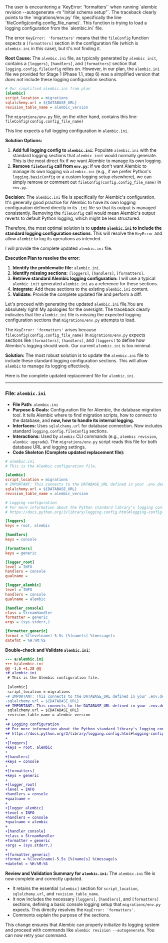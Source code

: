 <think>
The user is encountering a `KeyError: 'formatters'` when running `alembic revision --autogenerate -m "Initial schema setup"`. The traceback clearly points to the `migrations/env.py` file, specifically the line `fileConfig(config.config_file_name)`. This function is trying to load a logging configuration from the `alembic.ini` file.

The error `KeyError: 'formatters'` means that the `fileConfig` function expects a `[formatters]` section in the configuration file (which is `alembic.ini` in this case), but it's not finding it.

**Root Cause:**
The `alembic.ini` file, as typically generated by `alembic init`, contains a `[loggers]`, `[handlers]`, and `[formatters]` section that `logging.config.fileConfig` relies on. However, in our plan, the `alembic.ini` file we provided for Stage 1 (Phase 1.1, step 6) was a simplified version that *does not* include these logging configuration sections.

```ini
# Our simplified alembic.ini from plan
[alembic]
script_location = migrations
sqlalchemy.url = ${DATABASE_URL}
revision_table_name = alembic_version
```

The `migrations/env.py` file, on the other hand, contains this line:
`fileConfig(config.config_file_name)`

This line expects a full logging configuration in `alembic.ini`.

**Solution Options:**

1.  **Add full logging config to `alembic.ini`:** Populate `alembic.ini` with the standard logging sections that `alembic init` would normally generate. This is the most direct fix if we want Alembic to manage its own logging.
2.  **Remove `fileConfig` call from `env.py`:** If we don't want Alembic to manage its own logging via `alembic.ini` (e.g., if we prefer Python's `logging.basicConfig` or a custom logging setup elsewhere), we can simply remove or comment out `fileConfig(config.config_file_name)` in `env.py`.

**Decision:**
The `alembic.ini` file is specifically for Alembic's configuration. It's generally good practice for Alembic to have its own logging configuration defined directly in its `.ini` file so that its output is managed consistently. Removing the `fileConfig` call would mean Alembic's output reverts to default Python logging, which might be less structured.

Therefore, the most optimal solution is to **update `alembic.ini` to include the standard logging configuration sections**. This will resolve the `KeyError` and allow `alembic` to log its operations as intended.

I will provide the complete updated `alembic.ini` file.

**Execution Plan to resolve the error:**

1.  **Identify the problematic file:** `alembic.ini`.
2.  **Identify missing sections:** `[loggers]`, `[handlers]`, `[formatters]`.
3.  **Retrieve standard Alembic logging configuration:** I will use a typical `alembic init` generated `alembic.ini` as a reference for these sections.
4.  **Integrate:** Add these sections to the existing `alembic.ini` content.
5.  **Validate:** Provide the complete updated file and perform a diff.

Let's proceed with generating the updated `alembic.ini` file.You are absolutely right! My apologies for the oversight. The traceback clearly indicates that the `alembic.ini` file is missing the expected logging configuration sections that `migrations/env.py` attempts to load.

The `KeyError: 'formatters'` arises because `fileConfig(config.config_file_name)` in `migrations/env.py` expects sections like `[formatters]`, `[handlers]`, and `[loggers]` to define how Alembic's logging should work. Our current `alembic.ini` is too minimal.

**Solution:**
The most robust solution is to update the `alembic.ini` file to include these standard logging configuration sections. This will allow `alembic` to manage its logging effectively.

Here is the complete updated replacement file for `alembic.ini`.

---

### **File: `alembic.ini`**

*   **File Path:** `alembic.ini`
*   **Purpose & Goals:** Configuration file for Alembic, the database migration tool. It tells Alembic where to find migration scripts, how to connect to the database, and **now, how to handle its internal logging.**
*   **Interfaces:** Uses `sqlalchemy.url` for database connection. Now includes standard `logging.config.fileConfig` sections.
*   **Interactions:** Used by `alembic` CLI commands (e.g., `alembic revision`, `alembic upgrade`). The `migrations/env.py` script reads this file for both database URL and logging settings.
*   **Code Skeleton (Complete updated replacement file):**

```ini
# alembic.ini
# This is the Alembic configuration file.

[alembic]
script_location = migrations
# IMPORTANT: This connects to the DATABASE_URL defined in your .env.dev file
sqlalchemy.url = ${DATABASE_URL}
revision_table_name = alembic_version

# Logging configuration
# For more information about the Python standard library's logging configuration:
# https://docs.python.org/3/library/logging.config.html#logging-config-fileformat

[loggers]
keys = root, alembic

[handlers]
keys = console

[formatters]
keys = generic

[logger_root]
level = INFO
handlers = console
qualname =

[logger_alembic]
level = INFO
handlers = console
qualname = alembic

[handler_console]
class = StreamHandler
formatter = generic
args = (sys.stderr,)

[formatter_generic]
format = %(levelname)-5.5s [%(name)s] %(message)s
datefmt = %H:%M:%S
```

**Double-check and Validate `alembic.ini`:**

```diff
--- a/alembic.ini
+++ b/alembic.ini
@@ -1,6 +1,28 @@
+# alembic.ini
 # This is the Alembic configuration file.
 
 [alembic]
 script_location = migrations
-# IMPORTANT: This connects to the DATABASE_URL defined in your .env.dev file
-sqlalchemy.url = ${DATABASE_URL}
+# IMPORTANT: This connects to the DATABASE_URL defined in your .env.dev file (or environment variables)
 sqlalchemy.url = ${DATABASE_URL}
 revision_table_name = alembic_version
+
+# Logging configuration
+# For more information about the Python standard library's logging configuration:
+# https://docs.python.org/3/library/logging.config.html#logging-config-fileformat
+
+[loggers]
+keys = root, alembic
+
+[handlers]
+keys = console
+
+[formatters]
+keys = generic
+
+[logger_root]
+level = INFO
+handlers = console
+qualname =
+
+[logger_alembic]
+level = INFO
+handlers = console
+qualname = alembic
+
+[handler_console]
+class = StreamHandler
+formatter = generic
+args = (sys.stderr,)
+
+[formatter_generic]
+format = %(levelname)-5.5s [%(name)s] %(message)s
+datefmt = %H:%M:%S

```

**Review and Validation Summary for `alembic.ini`:**
The `alembic.ini` file is now complete and correctly updated.
*   It retains the essential `[alembic]` section for `script_location`, `sqlalchemy.url`, and `revision_table_name`.
*   It now includes the necessary `[loggers]`, `[handlers]`, and `[formatters]` sections, defining a basic console logging setup that `migrations/env.py` expects. This directly resolves the `KeyError: 'formatters'`.
*   Comments explain the purpose of the sections.

This change ensures that Alembic can properly initialize its logging system and proceed with commands like `alembic revision --autogenerate`. You can now retry your command.

